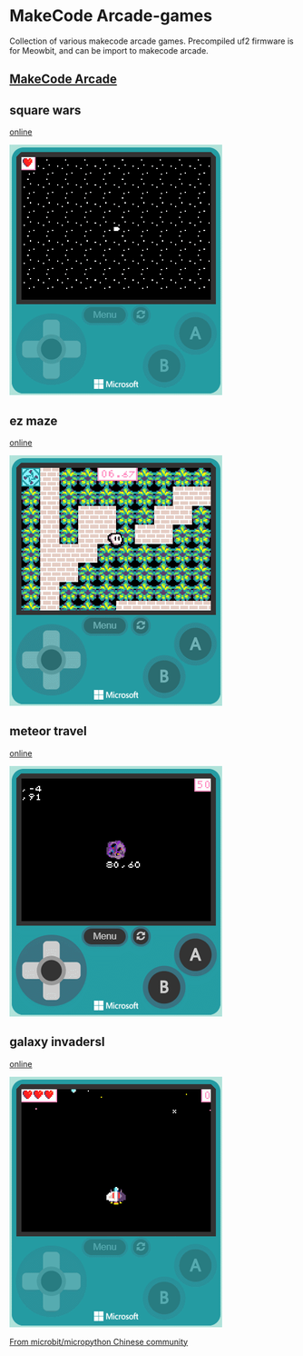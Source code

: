 # MakeCode Arcade-games
Collection of various makecode arcade games. Precompiled uf2 firmware is for Meowbit, and can be import to makecode arcade.

## [MakeCode Arcade](https://arcade.makecode.com/) ##  

## square wars ##  
[online](https://arcade.makecode.com/01641-86661-96897-78714)

![](arcade-square-wars.gif)

## ez maze ##  
[online](https://arcade.makecode.com/68337-74786-16356-85674)

![](arcade-ez-maze.gif)

## meteor travel ##  
[online](https://arcade.makecode.com/07488-08884-89402-35961)

![](arcade-meteor-travel.gif)

## galaxy invadersl ##  
[online](https://arcade.makecode.com/44999-41585-49075-61041)

![](arcade-galaxy-invaders.gif)

[From microbit/micropython Chinese community](http://www.micropython.org.cn)